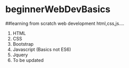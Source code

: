 # beginnerWebDevBasics
##learning from scratch web development html,css,js....
1. HTML
2. CSS
3. Bootstrap
4. Javascript (Basics not ES6)
5. Jquery
6. To be updated
